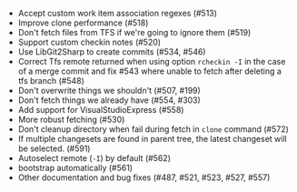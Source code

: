 * Accept custom work item association regexes (#513)
* Improve clone performance (#518)
* Don't fetch files from TFS if we're going to ignore them (#519)
* Support custom checkin notes (#520)
* Use LibGit2Sharp to create commits (#534, #546)
* Correct Tfs remote returned when using option `rcheckin -I` in the case of a merge commit
 and fix #543 where unable to fetch after deleting a tfs branch (#548)
* Don't overwrite things we shouldn't (#507, #199)
* Don't fetch things we already have (#554, #303)
* Add support for VisualStudioExpress (#558)
* More robust fetching (#530)
* Don't cleanup directory when fail during fetch in `clone` command (#572)
* If multiple changesets are found in parent tree, the latest changeset will be selected. (#591)
* Autoselect remote (`-I`) by default (#562)
* bootstrap automatically (#561)
* Other documentation and bug fixes (#487, #521, #523, #527, #557)

